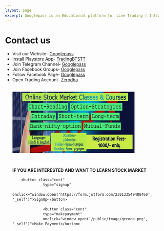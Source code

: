 ```yaml
---
layout: page
excerpt: Googlepass is an Educational platform for Live Trading | Intraday Trading | Bank Nifty Option | Stock Option | Breakout strategies | Price Action | Trading BTSTT.
---
```


# Contact us

<ul>
<li> Visit our Website- <a href="https://googlepass.net" target="_blank">Googlepass </a></li>
<li>Install Playstore App- <a href="https://bit.ly/2XiJbYv"  target="_blank">TradingBTSTT </a></li>
<li>Join Telegram Channel- <a href="https://bit.ly/3JYVjRx"  target="_blank">Googlepass </a></li>
<li>Join Facebook Groups- <a href="https://bit.ly/3K0KE90"  target="_blank">Googlepass </a></li>
<li>Follow Facebook Page- <a href="https://bit.ly/3X7HpDw"  target="_blank">Googlepass </a></li>
<li>Open Trading Account- <a href="https://bit.ly/2VK6k5F"  target="_blank">Zerodha </a></li><br>

  <p class="full-width no-margin"><img src="/public/image/course1.jpg" alt="Course1" width="400" height="200" align="centre"/></p><br>

  <p><b>IF YOU ARE INTERESTED AND WANT TO LEARN STOCK MARKET</b><br></p>
  
<style>
        
        .cont {
            background-color: white;
            border: 2px solid black;
            color: green;
            padding: 5px 10px;
            text-align: center;
            display: inline-block;
            font-size: 20px;
            margin: 10px 30px;
            cursor: pointer;
        }
    </style>
        
        <button class="cont" 
                  type="signup"
                  onclick="window.open('https://form.jotform.com/230123549488460', '_self')">SignUp</button>
                  
                  <button class="cont" 
                  type="makepayment"
                  onclick="window.open('/public/image/qrcode.png', '_self')">Make Payment</button>

<div class="sharethis-inline-follow-buttons"></div>

